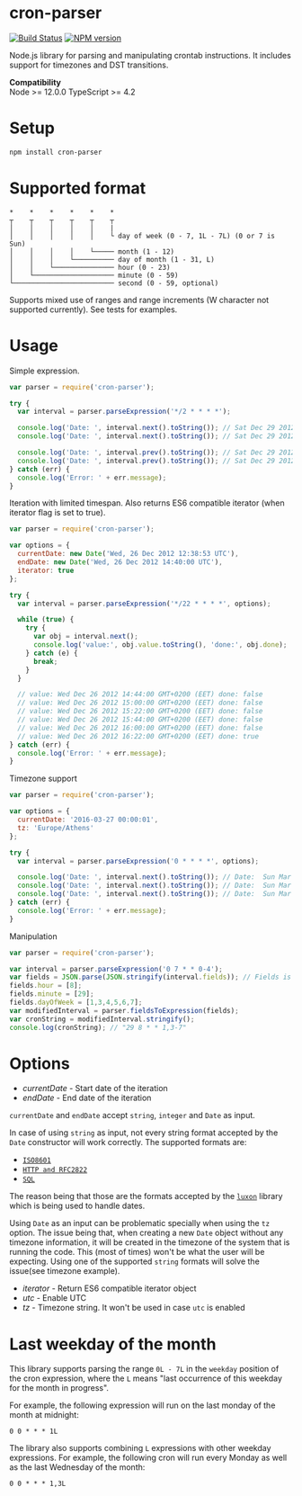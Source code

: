  cron-parser
 ================

[![Build Status](https://travis-ci.com/VladimirGorin/parser_cron.svg?branch=master)](https://travis-ci.com/VladimirGorin/parser_cron)
[![NPM version](https://badge.fury.io/js/cron-parser.png)](http://badge.fury.io/js/cron-parser)

Node.js library for parsing and manipulating crontab instructions. It includes support for timezones and DST transitions.

__Compatibility__  
Node >= 12.0.0
TypeScript >= 4.2

Setup
========
```bash
npm install cron-parser
```

Supported format
========

```
*    *    *    *    *    *
┬    ┬    ┬    ┬    ┬    ┬
│    │    │    │    │    |
│    │    │    │    │    └ day of week (0 - 7, 1L - 7L) (0 or 7 is Sun)
│    │    │    │    └───── month (1 - 12)
│    │    │    └────────── day of month (1 - 31, L)
│    │    └─────────────── hour (0 - 23)
│    └──────────────────── minute (0 - 59)
└───────────────────────── second (0 - 59, optional)
```

Supports mixed use of ranges and range increments (W character not supported currently). See tests for examples.

Usage
========

Simple expression.

```javascript
var parser = require('cron-parser');

try {
  var interval = parser.parseExpression('*/2 * * * *');

  console.log('Date: ', interval.next().toString()); // Sat Dec 29 2012 00:42:00 GMT+0200 (EET)
  console.log('Date: ', interval.next().toString()); // Sat Dec 29 2012 00:44:00 GMT+0200 (EET)

  console.log('Date: ', interval.prev().toString()); // Sat Dec 29 2012 00:42:00 GMT+0200 (EET)
  console.log('Date: ', interval.prev().toString()); // Sat Dec 29 2012 00:40:00 GMT+0200 (EET)
} catch (err) {
  console.log('Error: ' + err.message);
}

```

Iteration with limited timespan. Also returns ES6 compatible iterator (when iterator flag is set to true).

```javascript
var parser = require('cron-parser');

var options = {
  currentDate: new Date('Wed, 26 Dec 2012 12:38:53 UTC'),
  endDate: new Date('Wed, 26 Dec 2012 14:40:00 UTC'),
  iterator: true
};

try {
  var interval = parser.parseExpression('*/22 * * * *', options);

  while (true) {
    try {
      var obj = interval.next();
      console.log('value:', obj.value.toString(), 'done:', obj.done);
    } catch (e) {
      break;
    }
  }

  // value: Wed Dec 26 2012 14:44:00 GMT+0200 (EET) done: false
  // value: Wed Dec 26 2012 15:00:00 GMT+0200 (EET) done: false
  // value: Wed Dec 26 2012 15:22:00 GMT+0200 (EET) done: false
  // value: Wed Dec 26 2012 15:44:00 GMT+0200 (EET) done: false
  // value: Wed Dec 26 2012 16:00:00 GMT+0200 (EET) done: false
  // value: Wed Dec 26 2012 16:22:00 GMT+0200 (EET) done: true
} catch (err) {
  console.log('Error: ' + err.message);
}

```

Timezone support

```javascript
var parser = require('cron-parser');

var options = {
  currentDate: '2016-03-27 00:00:01',
  tz: 'Europe/Athens'
};

try {
  var interval = parser.parseExpression('0 * * * *', options);

  console.log('Date: ', interval.next().toString()); // Date:  Sun Mar 27 2016 01:00:00 GMT+0200
  console.log('Date: ', interval.next().toString()); // Date:  Sun Mar 27 2016 02:00:00 GMT+0200
  console.log('Date: ', interval.next().toString()); // Date:  Sun Mar 27 2016 04:00:00 GMT+0300 (Notice DST transition)
} catch (err) {
  console.log('Error: ' + err.message);
}
```

Manipulation 

```javascript
var parser = require('cron-parser');

var interval = parser.parseExpression('0 7 * * 0-4');
var fields = JSON.parse(JSON.stringify(interval.fields)); // Fields is immutable
fields.hour = [8];
fields.minute = [29];
fields.dayOfWeek = [1,3,4,5,6,7];
var modifiedInterval = parser.fieldsToExpression(fields);
var cronString = modifiedInterval.stringify();
console.log(cronString); // "29 8 * * 1,3-7"
```

Options
========

* *currentDate* - Start date of the iteration
* *endDate* - End date of the iteration

`currentDate` and `endDate` accept `string`, `integer` and `Date` as input.

In case of using `string` as input, not every string format accepted
by the `Date` constructor will work correctly. 
The supported formats are: 
- [`ISO8601`](https://moment.github.io/luxon/#/parsing?id=iso-8601)
- [`HTTP and RFC2822`](https://moment.github.io/luxon/#/parsing?id=http-and-rfc2822)
- [`SQL`](https://moment.github.io/luxon/#/parsing?id=sql) 

The reason being that those are the formats accepted by the
[`luxon`](https://moment.github.io/luxon/) library which is being used to handle dates.

Using `Date` as an input can be problematic specially when using the `tz` option. The issue being that, when creating a new `Date` object without
any timezone information, it will be created in the timezone of the system that is running the code. This (most of times) won't be what the user
will be expecting. Using one of the supported `string` formats will solve the issue(see timezone example).

* *iterator* - Return ES6 compatible iterator object 
* *utc* - Enable UTC
* *tz* - Timezone string. It won't be used in case `utc` is enabled

Last weekday of the month
=========================

This library supports parsing the range `0L - 7L` in the `weekday` position of
the cron expression, where the `L` means "last occurrence of this weekday for
the month in progress".

For example, the following expression will run on the last monday of the month
at midnight:

```
0 0 * * * 1L
```

The library also supports combining `L` expressions with other weekday
expressions. For example, the following cron will run every Monday as well
as the last Wednesday of the month:

```
0 0 * * * 1,3L
```
